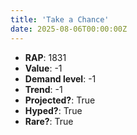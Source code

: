 ```yaml
---
title: 'Take a Chance'
date: 2025-08-06T00:00:00Z
---
```

- **RAP**: 1831
- **Value**: -1
- **Demand level**: -1
- **Trend**: -1
- **Projected?**: True
- **Hyped?**: True
- **Rare?**: True
